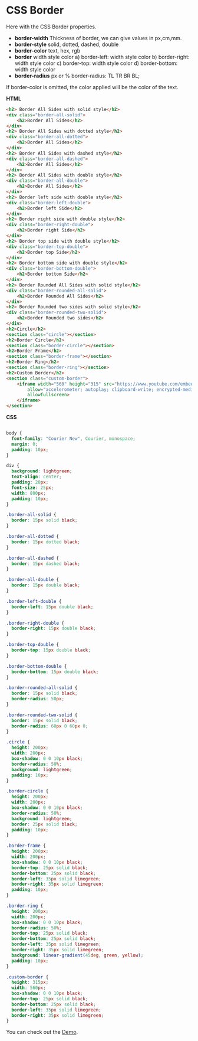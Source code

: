 # CSS Border

Here with the CSS Border properties.

- **border-width** Thickness of border, we can give values in px,cm,mm.
- **border-style** solid, dotted, dashed, double
- **border-color** text, hex, rgb
- **border** width style color
  a) border-left: width style color
  b) border-right: width style color
  c) border-top: width style color
  d) border-bottom: width style color
- **border-radius** px or %
  border-radius: TL TR BR BL;

If border-color is omitted, the color applied will be the color of the text.

**HTML**

```HTML
<h2> Border All Sides with solid style</h2>
<div class="border-all-solid">
    <h2>Border All Sides</h2>
</div>
<h2> Border All Sides with dotted style</h2>
<div class="border-all-dotted">
    <h2>Border All Sides</h2>
</div>
<h2> Border All Sides with dashed style</h2>
<div class="border-all-dashed">
    <h2>Border All Sides</h2>
</div>
<h2> Border All Sides with double style</h2>
<div class="border-all-double">
    <h2>Border All Sides</h2>
</div>
<h2> Border left side with double style</h2>
<div class="border-left-double">
    <h2>Border left Side</h2>
</div>
<h2> Border right side with double style</h2>
<div class="border-right-double">
    <h2>Border right Side</h2>
</div>
<h2> Border top side with double style</h2>
<div class="border-top-double">
    <h2>Border top Side</h2>
</div>
<h2> Border bottom side with double style</h2>
<div class="border-bottom-double">
    <h2>Border bottom Side</h2>
</div>
<h2> Border Rounded All Sides with solid style</h2>
<div class="border-rounded-all-solid">
    <h2>Border Rounded All Sides</h2>
</div>
<h2> Border Rounded two sides with solid style</h2>
<div class="border-rounded-two-solid">
    <h2>Border Rounded two sides</h2>
</div>
<h2>Circle</h2>
<section class="circle"></section>
<h2>Border Circle</h2>
<section class="border-circle"></section>
<h2>Border Frame</h2>
<section class="border-frame"></section>
<h2>Border Ring</h2>
<section class="border-ring"></section>
<h2>Custom Border</h2>
<section class="custom-border">
    <iframe width="560" height="315" src="https://www.youtube.com/embed/NBe7fzCK2V0" frameborder="0"
        allow="accelerometer; autoplay; clipboard-write; encrypted-media; gyroscope; picture-in-picture"
        allowfullscreen>
    </iframe>
</section>

```

**CSS**

```CSS

body {
  font-family: "Courier New", Courier, monospace;
  margin: 0;
  padding: 10px;
}

div {
  background: lightgreen;
  text-align: center;
  padding: 20px;
  font-size: 25px;
  width: 800px;
  padding: 10px;
}

.border-all-solid {
  border: 15px solid black;
}

.border-all-dotted {
  border: 15px dotted black;
}

.border-all-dashed {
  border: 15px dashed black;
}

.border-all-double {
  border: 15px double black;
}

.border-left-double {
  border-left: 15px double black;
}

.border-right-double {
  border-right: 15px double black;
}

.border-top-double {
  border-top: 15px double black;
}

.border-bottom-double {
  border-bottom: 15px double black;
}

.border-rounded-all-solid {
  border: 15px solid black;
  border-radius: 50px;
}

.border-rounded-two-solid {
  border: 15px solid black;
  border-radius: 60px 0 60px 0;
}

.circle {
  height: 200px;
  width: 200px;
  box-shadow: 0 0 10px black;
  border-radius: 50%;
  background: lightgreen;
  padding: 10px;
}

.border-circle {
  height: 200px;
  width: 200px;
  box-shadow: 0 0 10px black;
  border-radius: 50%;
  background: lightgreen;
  border: 25px solid black;
  padding: 10px;
}

.border-frame {
  height: 200px;
  width: 200px;
  box-shadow: 0 0 10px black;
  border-top: 25px solid black;
  border-bottom: 25px solid black;
  border-left: 35px solid limegreen;
  border-right: 35px solid limegreen;
  padding: 10px;
}

.border-ring {
  height: 200px;
  width: 200px;
  box-shadow: 0 0 10px black;
  border-radius: 50%;
  border-top: 25px solid black;
  border-bottom: 25px solid black;
  border-left: 35px solid limegreen;
  border-right: 35px solid limegreen;
  background: linear-gradient(45deg, green, yellow);
  padding: 10px;
}

.custom-border {
  height: 315px;
  width: 560px;
  box-shadow: 0 0 10px black;
  border-top: 25px solid black;
  border-bottom: 25px solid black;
  border-left: 35px solid limegreen;
  border-right: 35px solid limegreen;
}

```

You can check out the [Demo](https://praveenoruganti.github.io/praveenoruganti-css/5_Border/Demo).


